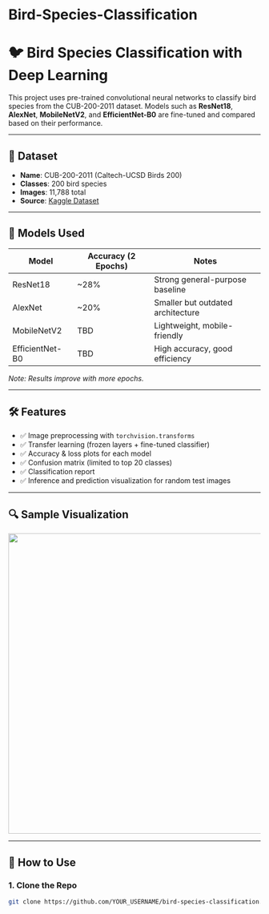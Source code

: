 # Bird-Species-Classification
# 🐦 Bird Species Classification with Deep Learning

This project uses pre-trained convolutional neural networks to classify bird species from the CUB-200-2011 dataset. Models such as **ResNet18**, **AlexNet**, **MobileNetV2**, and **EfficientNet-B0** are fine-tuned and compared based on their performance.

---

## 📂 Dataset

- **Name**: CUB-200-2011 (Caltech-UCSD Birds 200)
- **Classes**: 200 bird species
- **Images**: 11,788 total
- **Source**: [Kaggle Dataset](https://www.kaggle.com/datasets/veeralakrishna/200-bird-species-with-11788-images)

---

## 🧠 Models Used

| Model           | Accuracy (2 Epochs) | Notes                            |
|----------------|---------------------|----------------------------------|
| ResNet18        | ~28%                | Strong general-purpose baseline |
| AlexNet         | ~20%                | Smaller but outdated architecture |
| MobileNetV2     | TBD                 | Lightweight, mobile-friendly    |
| EfficientNet-B0 | TBD                 | High accuracy, good efficiency  |

*Note: Results improve with more epochs.*

---

## 🛠 Features

- ✅ Image preprocessing with `torchvision.transforms`
- ✅ Transfer learning (frozen layers + fine-tuned classifier)
- ✅ Accuracy & loss plots for each model
- ✅ Confusion matrix (limited to top 20 classes)
- ✅ Classification report
- ✅ Inference and prediction visualization for random test images

---

## 🔍 Sample Visualization

<p align="center">
  <img src="sample_confusion_matrix.png" width="600">
</p>

---

## 🚀 How to Use

### 1. Clone the Repo
```bash
git clone https://github.com/YOUR_USERNAME/bird-species-classification.git
